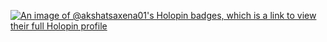 [![An image of @akshatsaxena01's Holopin badges, which is a link to view their full Holopin profile](https://holopin.me/akshatsaxena01)](https://holopin.io/@akshatsaxena01)
